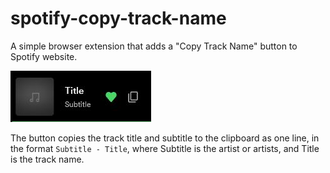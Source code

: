 # spotify-copy-track-name
A simple browser extension that adds a "Copy Track Name" button to Spotify website.

![preview](preview.JPG)

The button copies the track title and subtitle to the clipboard as one line, in the format `Subtitle - Title`, where Subtitle is the artist or artists, and Title is the track name.
